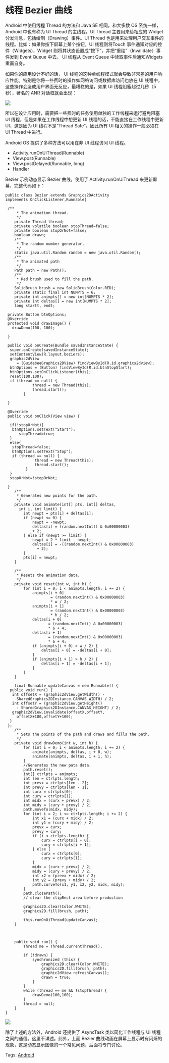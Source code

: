 # 线程 Bezier 曲线

Android 中使用线程 Thread 的方法和 Java SE 相同。和大多数 OS 系统一样，Android 中也有称为 UI Thread 的主线程。UI Thread 主要用来给相应的 Widget 分发消息，包括绘制（Drawing）事件。UI Thread 也是用来处理用户交互事件的线程。比如：如果你按下屏幕上某个按钮，UI 线程则将Touch 事件通知对应的控件（Widgets)，Widget 则将其状态设置成“按下”，并把“重绘”（Invalidate）事件发到 Event Queue 中去。 UI 线程从 Event Queue 中读取事件后通知Widgets 重画自身。 

如果你的应用设计不好的话， UI 线程的这种单线程模式就会导致非常差的用户响应性能。特别是你将一些费时的操作如网络访问或数据库访问也放在 UI 线程中，这些操作会造成用户界面无反应，最糟糕的是，如果 UI 线程阻塞超过几秒（5秒），著名的 ANR 对话框就会出现： 

![](images/29.png)

所以在设计应用时，需要把一些费时的任务使用单独的工作线程来运行避免阻塞 UI 线程，但是如果在工作线程中想更新 UI 线程的话，不能直接在工作线程中更新 UI，这是因为 UI 线程不是“Thread Safe”。因此所有 UI 相关的操作一般必须在 UI Thread 中进行。 

Android OS 提供了多种方法可以用在非 UI 线程访问 UI 线程。 

- Activity.runOnUiThread(Runnable)
- View.post(Runnable)
- View.postDelayed(Runnable, long)
- Handler

Bezier 示例动态显示 Bezier 曲线，使用了 Activity.runOnUiThread 来更新屏幕，完整代码如下：

```
public class Bezier extends Graphics2DActivity
implements OnClickListener,Runnable{ 

 /**
     * The animation thread.
     */
    private Thread thread;
    private volatile boolean stopThread=false;
    private boolean stopOrNot=false;
    boolean drawn;
    /**
     * The random number generator.
     */
    static java.util.Random random = new java.util.Random();
    /**
     * The animated path
     */
    Path path = new Path();
    /**
     * Red brush used to fill the path.
     */
    SolidBrush brush = new SolidBrush(Color.RED);
    private static final int NUMPTS = 6;
    private int animpts[] = new int[NUMPTS * 2];
    private int deltas[] = new int[NUMPTS * 2];
    long startt, endt;
   
 private Button btnOptions;
 @Override
 protected void drawImage() {
   drawDemo(100, 100);
  
 }
 
 public void onCreate(Bundle savedInstanceState) {
  super.onCreate(savedInstanceState);
  setContentView(R.layout.beziers);
  graphic2dView
     = (GuidebeeGraphics2DView) findViewById(R.id.graphics2dview);
  btnOptions = (Button) findViewById(R.id.btnStopStart);
  btnOptions.setOnClickListener(this);
  reset(100,100);
  if (thread == null) {
            thread = new Thread(this);
            thread.start();
        }
  
 } 

 @Override
 public void onClick(View view) {
  
  if(!stopOrNot){
   btnOptions.setText("Start");
      stopThread=true;
  }
  else{
   stopThread=false;
   btnOptions.setText("Stop");
   if (thread == null) {
             thread = new Thread(this);
             thread.start();
         }
  }
  stopOrNot=!stopOrNot;
  
 } 
    /**
     * Generates new points for the path.
     */
    private void animate(int[] pts, int[] deltas,
      int i, int limit) {
        int newpt = pts[i] + deltas[i];
        if (newpt <= 0) {
            newpt = -newpt;
            deltas[i] = (random.nextInt() & 0x00000003)
            + 2;
        } else if (newpt >= limit) {
            newpt = 2 * limit - newpt;
            deltas[i] = -((random.nextInt() & 0x00000003)
              + 2);
        }
        pts[i] = newpt;
    } 

    /**
     * Resets the animation data.
     */
    private void reset(int w, int h) {
        for (int i = 0; i < animpts.length; i += 2) {
            animpts[i + 0]
                    = (random.nextInt() & 0x00000003)
                    * w / 2;
            animpts[i + 1]
                    = (random.nextInt() & 0x00000003)
                    * h / 2;
            deltas[i + 0]
                   = (random.nextInt() & 0x00000003)
                   * 6 + 4;
            deltas[i + 1]
                   = (random.nextInt() & 0x00000003)
                   * 6 + 4;
            if (animpts[i + 0] > w / 2) {
                deltas[i + 0] = -deltas[i + 0];
            }
            if (animpts[i + 1] > h / 2) {
                deltas[i + 1] = -deltas[i + 1];
            }
        }
    } 

    final Runnable updateCanvas = new Runnable() {
  public void run() {
   int offsetX = (graphic2dView.getWidth() -
     SharedGraphics2DInstance.CANVAS_WIDTH) / 2;
   int offsetY = (graphic2dView.getHeight()
     - SharedGraphics2DInstance.CANVAS_HEIGHT) / 2;
   graphic2dView.invalidate(offsetX,offsetY,
     offsetX+100,offsetY+100);
  }
 };
    /**
     * Sets the points of the path and draws and fills the path.
     */
    private void drawDemo(int w, int h) {
        for (int i = 0; i < animpts.length; i += 2) {
            animate(animpts, deltas, i + 0, w);
            animate(animpts, deltas, i + 1, h);
        }
        //Generates the new pata data.
        path.reset();
        int[] ctrlpts = animpts;
        int len = ctrlpts.length;
        int prevx = ctrlpts[len - 2];
        int prevy = ctrlpts[len - 1];
        int curx = ctrlpts[0];
        int cury = ctrlpts[1];
        int midx = (curx + prevx) / 2;
        int midy = (cury + prevy) / 2;
        path.moveTo(midx, midy);
        for (int i = 2; i <= ctrlpts.length; i += 2) {
            int x1 = (curx + midx) / 2;
            int y1 = (cury + midy) / 2;
            prevx = curx;
            prevy = cury;
            if (i < ctrlpts.length) {
                curx = ctrlpts[i + 0];
                cury = ctrlpts[i + 1];
            } else {
                curx = ctrlpts[0];
                cury = ctrlpts[1];
            }
            midx = (curx + prevx) / 2;
            midy = (cury + prevy) / 2;
            int x2 = (prevx + midx) / 2;
            int y2 = (prevy + midy) / 2;
            path.curveTo(x1, y1, x2, y2, midx, midy);
        }
        path.closePath();
        // clear the clipRect area before production 

        graphics2D.clear(Color.WHITE);
        graphics2D.fill(brush, path); 

        this.runOnUiThread(updateCanvas); 
    }
   
    

    public void run() {
        Thread me = Thread.currentThread(); 

        if (!drawn) {
            synchronized (this) {
                graphics2D.clear(Color.WHITE);
                graphics2D.fill(brush, path);
                graphic2dView.refreshCanvas();
                drawn = true;
            }
        }
        while (thread == me && !stopThread) {
            drawDemo(100,100);
        }
        thread = null;
    }
}
```

![](images/30.png)

除了上述的方法外，Android 还提供了 AsyncTask 类以简化工作线程与 UI 线程之间的通信。这里不详述。此外，上面 Bezier 曲线动画在屏幕上显示时有闪烁的现象，这是动态显示图像的一个常见问题，后面将专门讨论。

Tags: [Android](http://www.imobilebbs.com/wordpress/archives/tag/android)


